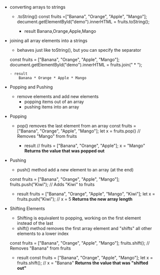 - converting arrays to strings
    - .toString()
  const fruits =["Banana", "Orange", "Apple", "Mango"];
  decument.getElementById("demo").innerHTML = fruits.toString();

      - result
          Banana,Orange,Apple,Mango

- joining all array elements into a strings
  - behaves just like toString(), but you can specify the separator

  const fruits = ["Banana", "Orange", "Apple", "Mango"];
  document.getElementById("demo").innerHTML = fruits.join(" * ");

      - result
          Banana * Orange * Apple * Mango

- Popping and Pushing
  - remove elements and add new elements
      - popping items out of an array
      - pushing items into an array

- Popping
  - pop() removes the last element from an array
  const fruits = ["Banana", "Orange", "Apple", "Mango"];
  let x = fruits.pop() // Removes "Mango" from fruits

    - result
    // fruits = ["Banana", "Orange", "Apple"];
      x = "Mango"
    **Returns the value that was popped out**

- Pushing
  - push() method add a new element to an array (at the end)

  const fruits = ["Banana", "Orange", "Apple", "Mango"];
    fruits.push("Kiwi");   // Adds "Kiwi" to fruits

    - result
     fruits = ["Banana", "Orange", "Apple", "Mango", "Kiwi"];
      let x = fruits.push("Kiwi");   //  x = 5
      **Returns the new array length**

- Shifting Elements
  - Shifting is equivalent to popping, working on the first element instead of the last
  - shift() method removes the first array element and "shifts" all other elements to a lower index

  const fruits = ["Banana", "Orange", "Apple", "Mango"];
    fruits.shift();   // Removes "Banana" from fruits

    - result
    const fruits = ["Banana", "Orange", "Apple", "Mango"];
      let x = fruits.shift();    // x = "Banana"
    **Returns the value that was "shifted out"**
